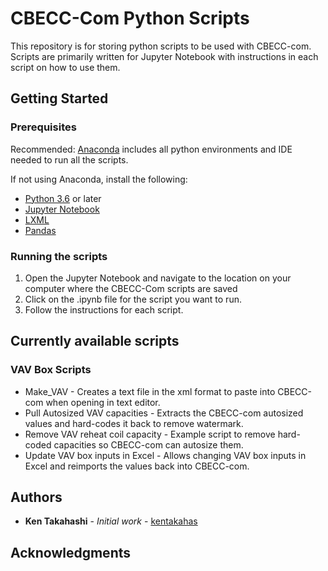 # CBECC-Com Python Scripts

This repository is for storing python scripts to be used with CBECC-com. Scripts are primarily written for Jupyter Notebook with instructions in each script on how to use them.

## Getting Started

### Prerequisites

Recommended: [Anaconda](https://www.anaconda.com/distribution/) includes all python environments and IDE needed to run all the scripts.

If not using Anaconda, install the following:
- [Python 3.6](https://www.python.org/downloads/) or later
- [Jupyter Notebook](https://jupyter.org/install)
- [LXML](https://lxml.de/installation.html)
- [Pandas](https://pandas.pydata.org/getpandas.html)

### Running the scripts

1. Open the Jupyter Notebook and navigate to the location on your computer where the CBECC-Com scripts are saved
2. Click on the .ipynb file for the script you want to run.
3. Follow the instructions for each script.

## Currently available scripts

### VAV Box Scripts
- Make_VAV - Creates a text file in the xml format to paste into CBECC-com when opening in text editor.
- Pull Autosized VAV capacities - Extracts the CBECC-com autosized values and hard-codes it back to remove watermark.
- Remove VAV reheat coil capacity - Example script to remove hard-coded capacities so CBECC-com can autosize them.
- Update VAV box inputs in Excel - Allows changing VAV box inputs in Excel and reimports the values back into CBECC-com.

## Authors

* **Ken Takahashi** - *Initial work* - [kentakahas](https://github.com/kentakahas)

## Acknowledgments
